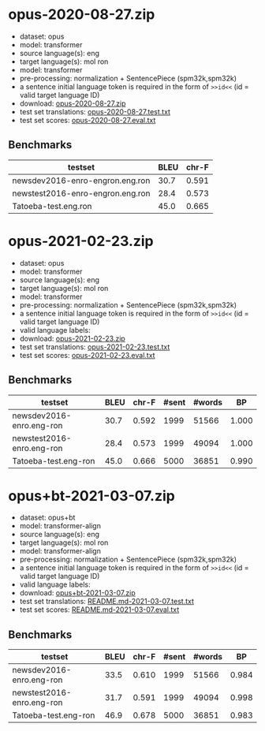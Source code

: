 # opus-2020-08-27.zip

* dataset: opus
* model: transformer
* source language(s): eng
* target language(s): mol ron
* model: transformer
* pre-processing: normalization + SentencePiece (spm32k,spm32k)
* a sentence initial language token is required in the form of `>>id<<` (id = valid target language ID)
* download: [opus-2020-08-27.zip](https://object.pouta.csc.fi/Tatoeba-MT-models/eng-ron/opus-2020-08-27.zip)
* test set translations: [opus-2020-08-27.test.txt](https://object.pouta.csc.fi/Tatoeba-MT-models/eng-ron/opus-2020-08-27.test.txt)
* test set scores: [opus-2020-08-27.eval.txt](https://object.pouta.csc.fi/Tatoeba-MT-models/eng-ron/opus-2020-08-27.eval.txt)

## Benchmarks

| testset               | BLEU  | chr-F |
|-----------------------|-------|-------|
| newsdev2016-enro-engron.eng.ron 	| 30.7 	| 0.591 |
| newstest2016-enro-engron.eng.ron 	| 28.4 	| 0.573 |
| Tatoeba-test.eng.ron 	| 45.0 	| 0.665 |



# opus-2021-02-23.zip

* dataset: opus
* model: transformer
* source language(s): eng
* target language(s): mol ron
* model: transformer
* pre-processing: normalization + SentencePiece (spm32k,spm32k)
* a sentence initial language token is required in the form of `>>id<<` (id = valid target language ID)
* valid language labels: 
* download: [opus-2021-02-23.zip](https://object.pouta.csc.fi/Tatoeba-MT-models/eng-ron/opus-2021-02-23.zip)
* test set translations: [opus-2021-02-23.test.txt](https://object.pouta.csc.fi/Tatoeba-MT-models/eng-ron/opus-2021-02-23.test.txt)
* test set scores: [opus-2021-02-23.eval.txt](https://object.pouta.csc.fi/Tatoeba-MT-models/eng-ron/opus-2021-02-23.eval.txt)

## Benchmarks

| testset | BLEU  | chr-F | #sent | #words | BP |
|---------|-------|-------|-------|--------|----|
| newsdev2016-enro.eng-ron 	| 30.7 	| 0.592 	| 1999 	| 51566 	| 1.000 |
| newstest2016-enro.eng-ron 	| 28.4 	| 0.573 	| 1999 	| 49094 	| 1.000 |
| Tatoeba-test.eng-ron 	| 45.0 	| 0.666 	| 5000 	| 36851 	| 0.990 |



# opus+bt-2021-03-07.zip

* dataset: opus+bt
* model: transformer-align
* source language(s): eng
* target language(s): mol ron
* model: transformer-align
* pre-processing: normalization + SentencePiece (spm32k,spm32k)
* a sentence initial language token is required in the form of `>>id<<` (id = valid target language ID)
* valid language labels: 
* download: [opus+bt-2021-03-07.zip](https://object.pouta.csc.fi/Tatoeba-MT-models/eng-ron/opus+bt-2021-03-07.zip)
* test set translations: [README.md-2021-03-07.test.txt](https://object.pouta.csc.fi/Tatoeba-MT-models/eng-ron/README.md-2021-03-07.test.txt)
* test set scores: [README.md-2021-03-07.eval.txt](https://object.pouta.csc.fi/Tatoeba-MT-models/eng-ron/README.md-2021-03-07.eval.txt)

## Benchmarks

| testset | BLEU  | chr-F | #sent | #words | BP |
|---------|-------|-------|-------|--------|----|
| newsdev2016-enro.eng-ron 	| 33.5 	| 0.610 	| 1999 	| 51566 	| 0.984 |
| newstest2016-enro.eng-ron 	| 31.7 	| 0.591 	| 1999 	| 49094 	| 0.998 |
| Tatoeba-test.eng-ron 	| 46.9 	| 0.678 	| 5000 	| 36851 	| 0.983 |


